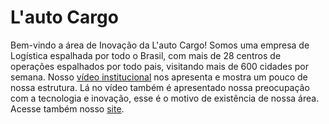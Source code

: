 # L'auto Cargo

Bem-vindo a área de Inovação da L'auto Cargo! Somos uma empresa de Logística espalhada por todo o Brasil, com mais de 28 centros de operações espalhados por todo pais, visitando mais de 600 cidades por semana. Nosso [vídeo institucional](https://youtu.be/Gz-pbMUsVVU) nos apresenta e mostra um pouco de nossa estrutura. Lá no vídeo também é apresentado nossa preocupação com a tecnologia e inovação, esse é o motivo de existência de nossa área. Acesse também nosso [site](https://www.lautocargo.com.br).
